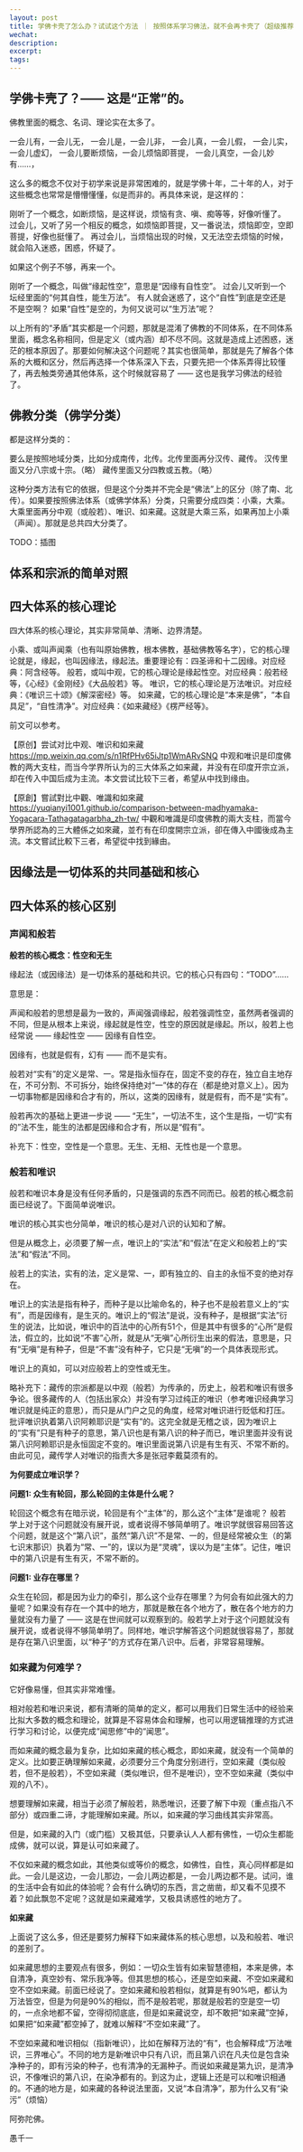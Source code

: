 ```yaml
---
layout: post
title: 学佛卡壳了怎么办？试试这个方法 ｜ 按照体系学习佛法，就不会再卡壳了（超级推荐）｜ 略说佛学四大体系的异同
wechat: 
description: 
excerpt: 
tags:
---
```


## 学佛卡壳了？—— 这是“正常”的。

佛教里面的概念、名词、理论实在太多了。

一会儿有，一会儿无，
一会儿是，一会儿非，
一会儿真，一会儿假，
一会儿实，一会儿虚幻，
一会儿要断烦恼，一会儿烦恼即菩提，
一会儿真空，一会儿妙有……，

这么多的概念不仅对于初学来说是非常困难的，就是学佛十年，二十年的人，对于这些概念也常常是懵懵懂懂，似是而非的。再具体来说，是这样的：

刚听了一个概念，如断烦恼，是这样说，烦恼有贪、嗔、痴等等，好像听懂了。
过会儿，又听了另一个相反的概念，如烦恼即菩提，又一番说法，烦恼即空，空即菩提，好像也挺懂了。
再过会儿，当烦恼出现的时候，又无法空去烦恼的时候，就会陷入迷惑，困惑，怀疑了。

如果这个例子不够，再来一个。

刚听了一个概念，叫做“缘起性空”，意思是“因缘有自性空”。
过会儿又听到一个坛经里面的“何其自性，能生万法”。
有人就会迷惑了，这个“自性”到底是空还是不是空啊？
如果“自性”是空的，为何又说可以“生万法”呢？

以上所有的“矛盾”其实都是一个问题，那就是混淆了佛教的不同体系，在不同体系里面，概念名称相同，但是定义（或内涵）却不尽不同。这就是造成上述困惑，迷茫的根本原因了。那要如何解决这个问题呢？其实也很简单，那就是先了解各个体系的大概和区分，然后再选择一个体系深入下去，只要先把一个体系弄得比较懂了，再去触类旁通其他体系，这个时候就容易了 —— 这也是我学习佛法的经验了。

## 佛教分类（佛学分类）

都是这样分类的：

要么是按照地域分类，比如分成南传，北传。北传里面再分汉传、藏传。
汉传里面又分八宗或十宗。（略）
藏传里面又分四教或五教。（略）

这种分类方法有它的依据，但是这个分类并不完全是“佛法”上的区分（除了南、北传）。如果要按照佛法体系（或佛学体系）分类，只需要分成四类：小乘，大乘。大乘里面再分中观（或般若）、唯识、如来藏。这就是大乘三系，如果再加上小乘（声闻）。那就是总共四大分类了。

TODO：插图

## 体系和宗派的简单对照



## 四大体系的核心理论

四大体系的核心理论，其实非常简单、清晰、边界清楚。

小乘、或叫声闻乘（也有叫原始佛教，根本佛教，基础佛教等名字），它的核心理论就是，缘起，也叫因缘法，缘起法。重要理论有：四圣谛和十二因缘。对应经典：阿含经等。
般若，或叫中观，它的核心理论是缘起性空。对应经典：般若经等，《心经》《金刚经》《大品般若》等。
唯识，它的核心理论是万法唯识。对应经典：《唯识三十颂》《解深密经》等。
如来藏，它的核心理论是“本来是佛”，“本自具足”，“自性清净”。对应经典：《如来藏经》《楞严经等》。

前文可以参考。

【原创】尝试对比中观、唯识和如来藏
https://mp.weixin.qq.com/s/n1RfPHv65iJtp1WmARvSNQ
 中观和唯识是印度佛教的两大支柱，而当今学界所认为的三大体系之如来藏，并没有在印度开宗立派，却在传入中国后成为主流。本文尝试比较下三者，希望从中找到缘由。

【原創】嘗試對比中觀、唯識和如來藏
https://yuqianyi1001.github.io/comparison-between-madhyamaka-Yogacara-Tathagatagarbha_zh-tw/
中觀和唯識是印度佛教的兩大支柱，而當今學界所認為的三大體係之如來藏，並冇有在印度開宗立派，卻在傳入中國後成為主流。本文嘗試比較下三者，希望從中找到緣由。

## 因缘法是一切体系的共同基础和核心



## 四大体系的核心区别

### 声闻和般若
**般若的核心概念：性空和无生**

缘起法（或因缘法）是一切体系的基础和共识。它的核心只有四句：“TODO”……

意思是：

声闻和般若的思想是最为一致的，声闻强调缘起，般若强调性空，虽然两者强调的不同，但是从根本上来说，缘起就是性空，性空的原因就是缘起。所以，般若上也经常说 —— 缘起性空 —— 因缘有自性空。

因缘有，也就是假有，幻有 —— 而不是实有。

般若对“实有”的定义是常、一。常是指永恒存在，固定不变的存在，独立自主地存在，不可分割、不可拆分，始终保持绝对“一”体的存在（都是绝对意义上）。因为一切事物都是因缘和合才有的，所以，这类的因缘有，就是假有，而不是“实有”。

般若再次的基础上更进一步说 —— “无生”，一切法不生，这个生是指，一切“实有的”法不生，能生的法都是因缘和合才有，所以是“假有”。

补充下：性空，空性是一个意思。无生、无相、无性也是一个意思。

### 般若和唯识

般若和唯识本身是没有任何矛盾的，只是强调的东西不同而已。般若的核心概念前面已经说了。下面简单说唯识。

唯识的核心其实也分简单，唯识的核心是对八识的认知和了解。

但是从概念上，必须要了解一点，唯识上的“实法”和“假法”在定义和般若上的“实法”和“假法”不同。

般若上的实法，实有的法，定义是常、一，即有独立的、自主的永恒不变的绝对存在。

唯识上的实法是指有种子，而种子是以比喻命名的，种子也不是般若意义上的“实有”，而是因缘有，是生灭的。唯识上的“假法”是说，没有种子，是根据“实法”衍生的说法，比如说，唯识中的百法中的心所有51个，但是其中有很多的“心所”是假法，假立的，比如说“不害”心所，就是从“无嗔”心所衍生出来的假法，意思是，只有“无嗔”是有种子，但是“不害”没有种子，它只是“无嗔”的一个具体表现形式。

唯识上的真如，可以对应般若上的空性或无生。

略补充下：藏传的宗派都是以中观（般若）为传承的，历史上，般若和唯识有很多争论。很多藏传的人（包括出家众）并没有学习过纯正的唯识（参考唯识经典学习唯识就是纯正的意思），而只是从门户之见的角度，经常对唯识进行贬低和打压。批评唯识执着第八识阿赖耶识是“实有”的。这完全就是无稽之谈，因为唯识上的“实有”只是有种子的意思，第八识也是有第八识的种子而已，唯识里面并没有说第八识阿赖耶识是永恒固定不变的。唯识里面说第八识是有生有灭、不常不断的。由此可见，藏传学人对唯识的指责大多是张冠李戴莫须有的。

**为何要成立唯识学？**

**问题1: 众生有轮回，那么轮回的主体是什么呢？**

轮回这个概念有在暗示说，轮回是有个“主体”的，那么这个“主体”是谁呢？ 般若学上对于这个问题就没有展开说，或者说得不够简单明了。唯识学就很容易回答这个问题，就是这个“第八识”，虽然“第八识”不是常、一的，但是经常被众生（的第七识末那识）执着为“常、一”的，误以为是“灵魂”，误以为是“主体”。记住，唯识中的第八识是有生有灭，不常不断的。

**问题1: 业存在哪里？**

众生在轮回，都是因为业力的牵引，那么这个业存在哪里？为何会有如此强大的力量呢？如果没有存在一个其中的地方，那就是散在各个地方了，散在各个地方的力量就没有力量了 —— 这是在世间就可以观察到的。般若学上对于这个问题就没有展开说，或者说得不够简单明了。同样地，唯识学解答这个问题就很容易了，那就是存在第八识里面，以“种子”的方式存在第八识中。后者，非常容易理解。

### 如来藏为何难学？

它好像易懂，但其实非常难懂。

相对般若和唯识来说，都有清晰的简单的定义，都可以用我们日常生活中的经验来比拟大多数的概念和理论，就算是不容易体会和理解，也可以用逻辑推理的方式进行学习和讨论，以便完成“闻思修”中的“闻思”。

而如来藏的概念最为复杂，比如如来藏的核心概念，即如来藏，就没有一个简单的定义。比如要正确理解如来藏，必须要分三个角度分别进行，空如来藏（类似般若，但不是般若），不空如来藏（类似唯识，但不是唯识），空不空如来藏（类似中观的八不）。

想要理解如来藏，相当于必须了解般若，熟悉唯识，还要了解下中观（重点指八不部分）或四重二谛，才能理解如来藏。所以，如来藏的学习曲线其实非常高。

但是，如来藏的入门（或门槛）又极其低，只要承认人人都有佛性，一切众生都能成佛，就可以说，算是认可如来藏了。

不仅如来藏的概念如此，其他类似或等价的概念，如佛性，自性，真心同样都是如此。一会儿是这边，一会儿那边，一会儿两边都是，一会儿两边都不是。试问，谁的生活中会有如此的体验呢？会有什么确切的东西，言之凿凿，却又看不见摸不着？如此飘忽不定呢？这就是如来藏难学，又极具诱惑性的地方了。

**如来藏**

上面说了这么多，但还是要努力解释下如来藏体系的核心思想，以及和般若、唯识的差别了。

如来藏思想的主要观点有很多，例如：一切众生皆有如来智慧德相，本来是佛，本自清净，真空妙有、常乐我净等。但其思想的核心，还是空如来藏、不空如来藏和空不空如来藏。前面已经说了。空如来藏和般若相似，就算是有90%吧，都认为万法皆空，但是为何是90%的相似，而不是般若呢，那就是般若的空是空一切的，一点余地都不留，空得彻彻底底，但是如来藏说空，却不敢把“如来藏”空掉，如果把“如来藏”都空掉了，就难以解释“不空如来藏”了。

不空如来藏和唯识相似（指新唯识），比如在解释万法的“有”，也会解释成“万法唯识，三界唯心”。不同的地方是新唯识中只有八识，而且第八识在凡夫位是包含染净种子的，即有污染的种子，也有清净的无漏种子。而说如来藏是第九识，是清净识，不像唯识的第八识，在染净都有的。到这为止，逻辑上还是可以和唯识相通的。不通的地方是，如来藏的各种说法里面，又说“本自清净”，那为什么又有“染污”（烦恼）


阿弥陀佛。

愚千一

